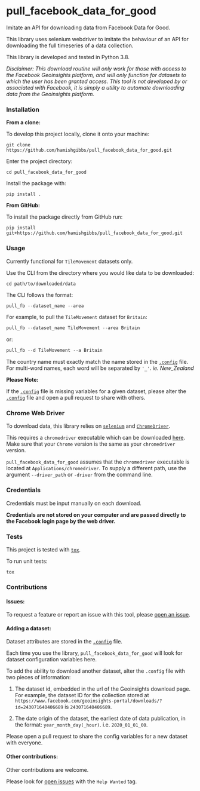 # pull_facebook_data_for_good
Imitate an API for downloading data from Facebook Data for Good.

This library uses selenium webdriver to imitate the behaviour of an API for downloading the full timeseries of a data collection.

This library is developed and tested in Python 3.8.

*Disclaimer: This download routine will only work for those with access to the Facebook Geoinsights platform, and will only function for datasets to which the user has been granted access. This tool is not developed by or associated with Facebook, it is simply a utility to automate downloading data from the Geoinsights platform.*

### Installation

**From a clone:**

To develop this project locally, clone it onto your machine:

```shell
git clone https://github.com/hamishgibbs/pull_facebook_data_for_good.git
```

Enter the project directory:

```shell
cd pull_facebook_data_for_good
```

Install the package with:

```shell
pip install .
```

**From GitHub:**

To install the package directly from GitHub run:

```shell
pip install git+https://github.com/hamishgibbs/pull_facebook_data_for_good.git
```

### Usage

Currently functional for `TileMovement` datasets only.   

Use the CLI from the directory where you would like data to be downloaded:

```shell
cd path/to/downloaded/data
```

The CLI follows the format:

```python
pull_fb --dataset_name --area
```

For example, to pull the `TileMovement` dataset for `Britain`:

```python
pull_fb --dataset_name TileMovement --area Britain
```

or:

```python
pull_fb --d TileMovement --a Britain
```

The country name must exactly match the name stored in the [`.config`](https://github.com/hamishgibbs/pull_facebook_data_for_good/blob/master/.config) file. For multi-word names, each word will be separated by `'_'`. *ie. New_Zealand*

**Please Note:**

If the [`.config`](https://github.com/hamishgibbs/pull_facebook_data_for_good/blob/master/.config) file is missing variables for a given dataset, please alter the [`.config`](https://github.com/hamishgibbs/pull_facebook_data_for_good/blob/master/.config) file and open a pull request to share with others.

### Chrome Web Driver

To download data, this library relies on [`selenium`](https://selenium-python.readthedocs.io/) and [`ChromeDriver`](https://chromedriver.chromium.org/).

This requires a `chromedriver` executable which can be downloaded [here](https://chromedriver.chromium.org/downloads). Make sure that your `Chrome` version is the same as your `chromedriver` version.

`pull_facebook_data_for_good` assumes that the `chromedriver` executable is located at `Applications/chromedriver`. To supply a different path, use the argument `--driver_path` or `-driver` from the command line.

### Credentials

Credentials must be input manually on each download.

**Credentials are not stored on your computer and are passed directly to the Facebook login page by the web driver.**

### Tests

This project is tested with [`tox`](https://tox.readthedocs.io/en/latest/).

To run unit tests:

```shell
tox
```

### Contributions

#### Issues:

To request a feature or report an issue with this tool, please [open an issue](https://github.com/hamishgibbs/pull_facebook_data_for_good/issues/new).

#### Adding a dataset:

Dataset attributes are stored in the [`.config`](https://github.com/hamishgibbs/pull_facebook_data_for_good/blob/master/.config) file.

Each time you use the library, `pull_facebook_data_for_good` will look for dataset configuration variables here.

To add the ability to download another dataset, alter the `.config` file with two pieces of information:

1. The dataset id, embedded in the url of the Geoinsights download page. For example, the dataset ID for the collection stored at `https://www.facebook.com/geoinsights-portal/downloads/?id=243071640406689` is `243071640406689`.

2. The date origin of the dataset, the earliest date of data publication, in the format: `year_month_day(_hour)`. i.e. `2020_01_01_00`.

Please open a pull request to share the config variables for a new dataset with everyone.

#### Other contributions:

Other contributions are welcome.

Please look for [open issues](https://github.com/hamishgibbs/pull_facebook_data_for_good/issues?q=is%3Aopen+is%3Aissue) with the `Help Wanted` tag.
